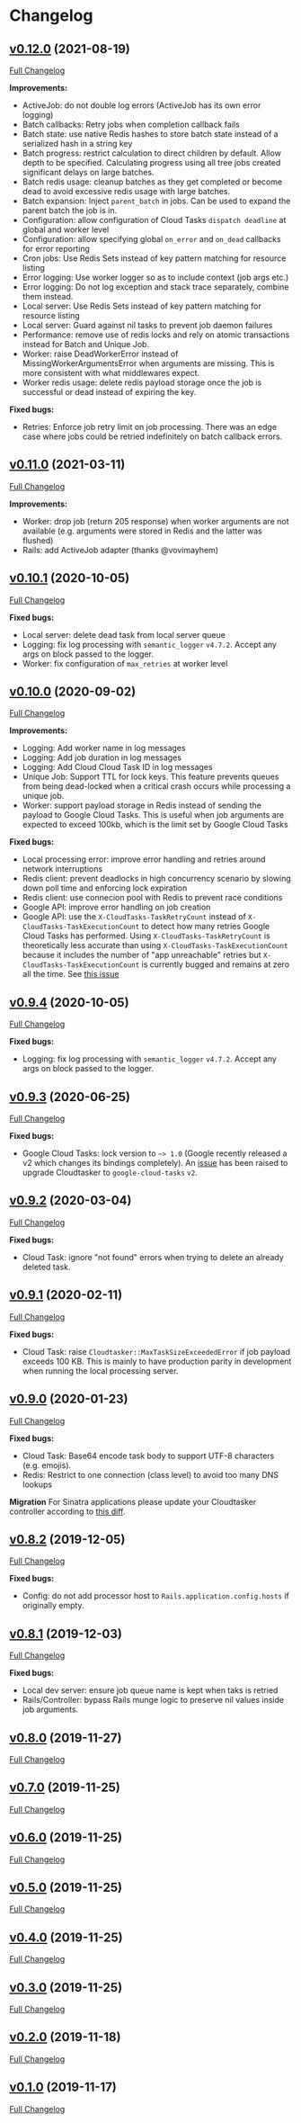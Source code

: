 # Changelog

## [v0.12.0](https://github.com/keypup-io/cloudtasker/tree/v0.12.0) (2021-08-19)

[Full Changelog](https://github.com/keypup-io/cloudtasker/compare/v0.11.0...v0.12.0)

**Improvements:**
- ActiveJob: do not double log errors (ActiveJob has its own error logging)
- Batch callbacks: Retry jobs when completion callback fails
- Batch state: use native Redis hashes to store batch state instead of a serialized hash in a string key
- Batch progress: restrict calculation to direct children by default. Allow depth to be specified. Calculating progress using all tree jobs created significant delays on large batches.
- Batch redis usage: cleanup batches as they get completed or become dead to avoid excessive redis usage with large batches.
- Batch expansion: Inject `parent_batch` in jobs. Can be used to expand the parent batch the job is in.
- Configuration: allow configuration of Cloud Tasks `dispatch deadline` at global and worker level
- Configuration: allow specifying global `on_error` and `on_dead` callbacks for error reporting
- Cron jobs: Use Redis Sets instead of key pattern matching for resource listing
- Error logging: Use worker logger so as to include context (job args etc.)
- Error logging: Do not log exception and stack trace separately, combine them instead.
- Local server: Use Redis Sets instead of key pattern matching for resource listing
- Local server: Guard against nil tasks to prevent job daemon failures
- Performance: remove use of redis locks and rely on atomic transactions instead for Batch and Unique Job.
- Worker: raise DeadWorkerError instead of MissingWorkerArgumentsError when arguments are missing. This is more consistent with what middlewares expect.
- Worker redis usage: delete redis payload storage once the job is successful or dead instead of expiring the key.

**Fixed bugs:**
- Retries: Enforce job retry limit on job processing. There was an edge case where jobs could be retried indefinitely on batch callback errors.

## [v0.11.0](https://github.com/keypup-io/cloudtasker/tree/v0.11.0) (2021-03-11)

[Full Changelog](https://github.com/keypup-io/cloudtasker/compare/v0.10.0...v0.11.0)

**Improvements:**
- Worker: drop job (return 205 response) when worker arguments are not available (e.g. arguments were stored in Redis and the latter was flushed)
- Rails: add ActiveJob adapter (thanks @vovimayhem)

## [v0.10.1](https://github.com/keypup-io/cloudtasker/tree/v0.10.1) (2020-10-05)

[Full Changelog](https://github.com/keypup-io/cloudtasker/compare/v0.10.0...v0.10.1)

**Fixed bugs:**
- Local server: delete dead task from local server queue
- Logging: fix log processing with `semantic_logger` `v4.7.2`. Accept any args on block passed to the logger.
- Worker: fix configuration of `max_retries` at worker level

## [v0.10.0](https://github.com/keypup-io/cloudtasker/tree/v0.10.0) (2020-09-02)

[Full Changelog](https://github.com/keypup-io/cloudtasker/compare/v0.9.3...v0.10.0)

**Improvements:**
- Logging: Add worker name in log messages
- Logging: Add job duration in log messages
- Logging: Add Cloud Cloud Task ID in log messages
- Unique Job: Support TTL for lock keys. This feature prevents queues from being dead-locked when a critical crash occurs while processing a unique job.
- Worker: support payload storage in Redis instead of sending the payload to Google Cloud Tasks. This is useful when job arguments are expected to exceed 100kb, which is the limit set by Google Cloud Tasks

**Fixed bugs:**
- Local processing error: improve error handling and retries around network interruptions
- Redis client: prevent deadlocks in high concurrency scenario by slowing down poll time and enforcing lock expiration
- Redis client: use connecion pool with Redis to prevent race conditions
- Google API: improve error handling on job creation
- Google API: use the `X-CloudTasks-TaskRetryCount` instead of `X-CloudTasks-TaskExecutionCount` to detect how many retries Google Cloud Tasks has performed. Using `X-CloudTasks-TaskRetryCount` is theoretically less accurate than using `X-CloudTasks-TaskExecutionCount` because it includes the number of "app unreachable" retries but `X-CloudTasks-TaskExecutionCount` is currently bugged and remains at zero all the time. See [this issue](https://github.com/keypup-io/cloudtasker/issues/6)

## [v0.9.4](https://github.com/keypup-io/cloudtasker/tree/v0.9.4) (2020-10-05)

[Full Changelog](https://github.com/keypup-io/cloudtasker/compare/v0.9.3...v0.9.4)

**Fixed bugs:**
- Logging: fix log processing with `semantic_logger` `v4.7.2`. Accept any args on block passed to the logger.

## [v0.9.3](https://github.com/keypup-io/cloudtasker/tree/v0.9.3) (2020-06-25)

[Full Changelog](https://github.com/keypup-io/cloudtasker/compare/v0.9.2...v0.9.3)

**Fixed bugs:**
- Google Cloud Tasks: lock version to `~> 1.0` (Google recently released a v2 which changes its bindings completely). An [issue](https://github.com/keypup-io/cloudtasker/issues/11) has been raised to upgrade Cloudtasker to `google-cloud-tasks` `v2`.

## [v0.9.2](https://github.com/keypup-io/cloudtasker/tree/v0.9.2) (2020-03-04)

[Full Changelog](https://github.com/keypup-io/cloudtasker/compare/v0.9.1...v0.9.2)

**Fixed bugs:**
- Cloud Task: ignore "not found" errors when trying to delete an already deleted task.

## [v0.9.1](https://github.com/keypup-io/cloudtasker/tree/v0.9.1) (2020-02-11)

[Full Changelog](https://github.com/keypup-io/cloudtasker/compare/v0.9.0...v0.9.1)

**Fixed bugs:**
- Cloud Task: raise `Cloudtasker::MaxTaskSizeExceededError` if job payload exceeds 100 KB. This is mainly to have production parity in development when running the local processing server.

## [v0.9.0](https://github.com/keypup-io/cloudtasker/tree/v0.9.0) (2020-01-23)

[Full Changelog](https://github.com/keypup-io/cloudtasker/compare/v0.8.2...v0.9.0)

**Fixed bugs:**
- Cloud Task: Base64 encode task body to support UTF-8 characters (e.g. emojis).
- Redis: Restrict to one connection (class level) to avoid too many DNS lookups

**Migration**
For Sinatra applications please update your Cloudtasker controller according to [this diff](https://github.com/keypup-io/cloudtasker/commit/311fa8f9beec91fbae012164a25b2ee6e261a2e4#diff-c2a0ea6c6e6c31c749d2e1acdc574f0f).

## [v0.8.2](https://github.com/keypup-io/cloudtasker/tree/v0.8.2) (2019-12-05)

[Full Changelog](https://github.com/keypup-io/cloudtasker/compare/v0.8.1...v0.8.2)

**Fixed bugs:**
- Config: do not add processor host to `Rails.application.config.hosts` if originally empty.

## [v0.8.1](https://github.com/keypup-io/cloudtasker/tree/v0.8.1) (2019-12-03)

[Full Changelog](https://github.com/keypup-io/cloudtasker/compare/v0.8.0...v0.8.1)

**Fixed bugs:**
- Local dev server: ensure job queue name is kept when taks is retried
- Rails/Controller: bypass Rails munge logic to preserve nil values inside job arguments.

## [v0.8.0](https://github.com/keypup-io/cloudtasker/tree/v0.8.0) (2019-11-27)

[Full Changelog](https://github.com/keypup-io/cloudtasker/compare/v0.7.0...v0.8.0)

## [v0.7.0](https://github.com/keypup-io/cloudtasker/tree/v0.7.0) (2019-11-25)

[Full Changelog](https://github.com/keypup-io/cloudtasker/compare/v0.6.0...v0.7.0)

## [v0.6.0](https://github.com/keypup-io/cloudtasker/tree/v0.6.0) (2019-11-25)

[Full Changelog](https://github.com/keypup-io/cloudtasker/compare/v0.5.0...v0.6.0)

## [v0.5.0](https://github.com/keypup-io/cloudtasker/tree/v0.5.0) (2019-11-25)

[Full Changelog](https://github.com/keypup-io/cloudtasker/compare/v0.4.0...v0.5.0)

## [v0.4.0](https://github.com/keypup-io/cloudtasker/tree/v0.4.0) (2019-11-25)

[Full Changelog](https://github.com/keypup-io/cloudtasker/compare/v0.3.0...v0.4.0)

## [v0.3.0](https://github.com/keypup-io/cloudtasker/tree/v0.3.0) (2019-11-25)

[Full Changelog](https://github.com/keypup-io/cloudtasker/compare/v0.2.0...v0.3.0)

## [v0.2.0](https://github.com/keypup-io/cloudtasker/tree/v0.2.0) (2019-11-18)

[Full Changelog](https://github.com/keypup-io/cloudtasker/compare/v0.1.0...v0.2.0)

## [v0.1.0](https://github.com/keypup-io/cloudtasker/tree/v0.1.0) (2019-11-17)

[Full Changelog](https://github.com/keypup-io/cloudtasker/compare/c137feb1ceaaaa4e2fecac0d1f0b4c73151ae002...v0.1.0)
